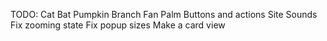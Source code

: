 TODO:
Cat
Bat
Pumpkin
Branch
Fan
Palm
Buttons and actions
Site
Sounds
Fix zooming state
Fix popup sizes
Make a card view